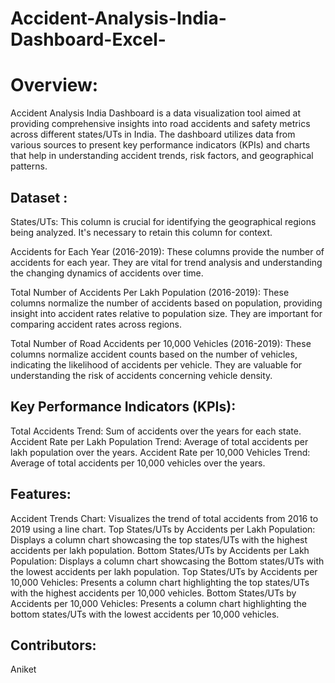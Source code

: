 # Accident-Analysis-India-Dashboard-Excel-

# Overview:

Accident Analysis India Dashboard is a data visualization tool aimed at providing comprehensive insights into road accidents and safety metrics across different states/UTs in India. The dashboard utilizes data from various sources to present key performance indicators (KPIs) and charts that help in understanding accident trends, risk factors, and geographical patterns.


## Dataset :

States/UTs: This column is crucial for identifying the geographical regions being analyzed. It's necessary to retain this column for context.

Accidents for Each Year (2016-2019): These columns provide the number of accidents for each year. They are vital for trend analysis and understanding the changing dynamics of accidents over time. 

Total Number of Accidents Per Lakh Population (2016-2019): These columns normalize the number of accidents based on population, providing insight into accident rates relative to population size. They are important for comparing accident rates across regions. 

Total Number of Road Accidents per 10,000 Vehicles (2016-2019): These columns normalize accident counts based on the number of vehicles, indicating the likelihood of accidents per vehicle. They are valuable for understanding the risk of accidents concerning vehicle density. 


## Key Performance Indicators (KPIs):

Total Accidents Trend: Sum of accidents over the years for each state.
Accident Rate per Lakh Population Trend: Average of total accidents per lakh population over the years.
Accident Rate per 10,000 Vehicles Trend: Average of total accidents per 10,000 vehicles over the years.

## Features:

Accident Trends Chart: Visualizes the trend of total accidents from 2016 to 2019 using a line chart.
Top States/UTs by Accidents per Lakh Population: Displays a column chart showcasing the top states/UTs with the highest accidents per lakh population.
Bottom States/UTs by Accidents per Lakh Population: Displays a column chart showcasing the Bottom states/UTs with the lowest accidents per lakh population.
Top States/UTs by Accidents per 10,000 Vehicles: Presents a column chart highlighting the top states/UTs with the highest accidents per 10,000 vehicles.
Bottom States/UTs by Accidents per 10,000 Vehicles: Presents a column chart highlighting the bottom states/UTs with the lowest accidents per 10,000 vehicles.

## Contributors:
Aniket

